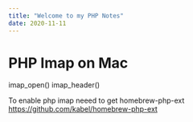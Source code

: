 ```yaml
---
title: "Welcome to my PHP Notes"
date: 2020-11-11
---
```

# PHP Imap on Mac

imap_open()
imap_header()

To enable php imap neeed to get homebrew-php-ext
https://github.com/kabel/homebrew-php-ext
